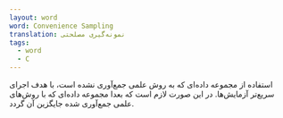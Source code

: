 ```yaml
---
layout: word
word: Convenience Sampling
translation: نمونه‌گیری مصلحتی
tags:
  - word
  - C
---
```

استفاده از مجموعه داده‌ای که به روش علمی جمع‌آوری نشده است، با هدف اجرای سریع‌تر آزمایش‌ها. در این صورت لازم است که بعدا مجموعه داده‌ای که با روش‌های علمی جمع‌آوری شده جایگزین آن گردد.